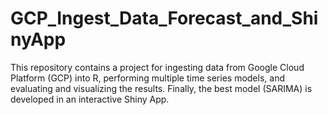 # GCP_Ingest_Data_Forecast_and_ShinyApp
This repository contains a project for ingesting data from Google Cloud Platform (GCP) into R, performing multiple time series models, and evaluating and visualizing the results. Finally, the best model (SARIMA) is developed in an interactive Shiny App.
